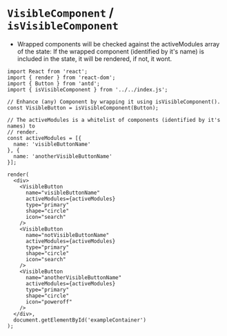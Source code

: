 # `VisibleComponent` / `isVisibleComponent`

* Wrapped components will be checked against the activeModules array of the state: If the wrapped component (identified by it's name) is included in the state, it will be rendered, if not, it wont.

```
import React from 'react';
import { render } from 'react-dom';
import { Button } from 'antd';
import { isVisibleComponent } from '../../index.js';

// Enhance (any) Component by wrapping it using isVisibleComponent().
const VisibleButton = isVisibleComponent(Button);

// The activeModules is a whitelist of components (identified by it's names) to
// render.
const activeModules = [{
  name: 'visibleButtonName'
}, {
  name: 'anotherVisibleButtonName'
}];

render(
  <div>
    <VisibleButton
      name="visibleButtonName"
      activeModules={activeModules}
      type="primary"
      shape="circle"
      icon="search"
    />
    <VisibleButton
      name="notVisibleButtonName"
      activeModules={activeModules}
      type="primary"
      shape="circle"
      icon="search"
    />
    <VisibleButton
      name="anotherVisibleButtonName"
      activeModules={activeModules}
      type="primary"
      shape="circle"
      icon="poweroff"
    />
  </div>,
  document.getElementById('exampleContainer')
);
```
